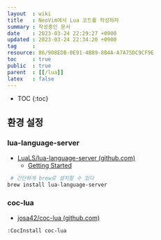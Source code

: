 ```yaml
---
layout  : wiki
title   : NeoVim에서 Lua 코드를 작성하자
summary : 작성중인 문서
date    : 2023-03-24 22:29:27 +0900
updated : 2023-03-24 22:34:20 +0900
tag     : 
resource: 86/908EDB-0E91-4B89-8B4A-A7A75DC9CF9E
toc     : true
public  : true
parent  : [[/lua]]
latex   : false
---
```

* TOC
{:toc}

## 환경 설정

### lua-language-server

- [LuaLS/lua-language-server (github.com)](https://github.com/LuaLS/lua-language-server/ )
    - [Getting Started]( https://github.com/LuaLS/lua-language-server/wiki/Getting-Started#command-line )

```bash
 # 간단하게 brew로 설치할 수 있다
brew install lua-language-server
```

### coc-lua

- [josa42/coc-lua (github.com)]( https://github.com/josa42/coc-lua )

```
:CocInstall coc-lua
```

